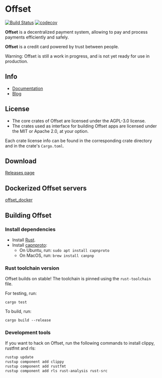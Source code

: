 # Offset

[![Build Status](https://travis-ci.com/freedomlayer/offset.svg?branch=master)](https://travis-ci.com/freedomlayer/offset)
[![codecov](https://codecov.io/gh/freedomlayer/offset/branch/master/graph/badge.svg)](https://codecov.io/gh/freedomlayer/offset)

**Offset** is a decentralized payment system, allowing to pay and process
payments efficiently and safely.

**Offset** is a credit card powered by trust between people. 

Warning: Offset is still a work in progress, and is not yet ready for use in
production.

## Info

- [Documentation](https://docs.offsetcredit.org)
- [Blog](https://www.freedomlayer.org/offset/)

## License

- The core crates of Offset are licensed under the AGPL-3.0 license.
- The crates used as interface for building Offset apps are licensed under the MIT
    or Apache 2.0, at your option.

Each crate license info can be found in the corresponding crate directory and in
the crate's `Cargo.toml`.


## Download

[Releases page](https://github.com/freedomlayer/offset/releases)

## Dockerized Offset servers

[offset_docker](https://github.com/freedomlayer/offset_docker)


## Building Offset

### Install dependencies

- Install [Rust](https://www.rust-lang.org/tools/install).
- Install [capnproto](https://capnproto.org):
  - On Ubuntu, run: `sudo apt install capnproto`
  - On MacOS, run: `brew install canpnp` 

### Rust toolchain version

Offset builds on stable! 
The toolchain is pinned using the `rust-toolchain` file.

For testing, run:

```
cargo test
```

To build, run:

```
cargo build --release
```


### Development tools

If you want to hack on Offset, run the following commands to install clippy,
rustfmt and rls:

```bash
rustup update
rustup component add clippy
rustup component add rustfmt
rustup component add rls rust-analysis rust-src
```
